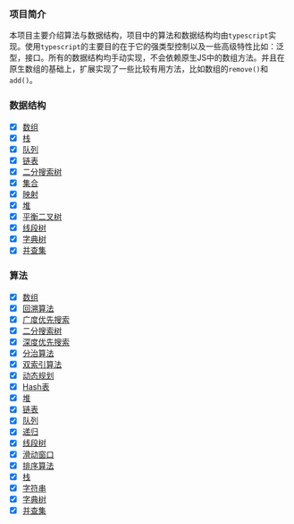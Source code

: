 ### 项目简介
本项目主要介绍算法与数据结构，项目中的算法和数据结构均由`typescript`实现。使用`typescript`的主要目的在于它的强类型控制以及一些高级特性比如：泛型，接口。所有的数据结构均手动实现，不会依赖原生JS中的数组方法。并且在原生数组的基础上，扩展实现了一些比较有用方法，比如数组的`remove()`和`add()`。

### 数据结构
- [x] [数组](./data-structure/Array)
- [x] [栈](./data-structure/Stack)
- [x] [队列](./data-structure/Queue)
- [x] [链表](./data-structure/LinkedList)
- [x] [二分搜索树](./data-structure/BinarySearchTree)
- [x] [集合](./data-structure/Set)
- [x] [映射](./data-structure/Map)
- [x] [堆](./data-structure/Heap)
- [x] [平衡二叉树](./data-structure/BalancedBinaryTree)
- [x] [线段树](./data-structure/SegmentTree)
- [x] [字典树](./data-structure/Trie)
- [x] [并查集](./data-structure/UnionFind)

### 算法
- [x] [数组](./algorithm/Array)
- [x] [回溯算法](./algorithm/BackTracking)
- [x] [广度优先搜索](./algorithm/BFS)
- [x] [二分搜索树](./algorithm/BinarySearchTree)
- [x] [深度优先搜索](./algorithm/DFS)
- [x] [分治算法](./algorithm/DivideAndCouquer)
- [x] [双索引算法](./algorithm/DoubleIndex)
- [x] [动态规划](./algorithm/DynamicProgramming)
- [x] [Hash表](./algorithm/HashTable)
- [x] [堆](./algorithm/Heap)
- [x] [链表](./algorithm/LinkedList)
- [x] [队列](./algorithm/Queue)
- [x] [递归](./algorithm/Recursion)
- [x] [线段树](./algorithm/SegmentTree)
- [x] [滑动窗口](./algorithm/SlidingWindow)
- [x] [排序算法](./algorithm/Sort)
- [x] [栈](./algorithm/Stack)
- [x] [字符串](./algorithm/Strings)
- [x] [字典树](./algorithm/Trie)
- [x] [并查集](./algorithm/UnionFind)
